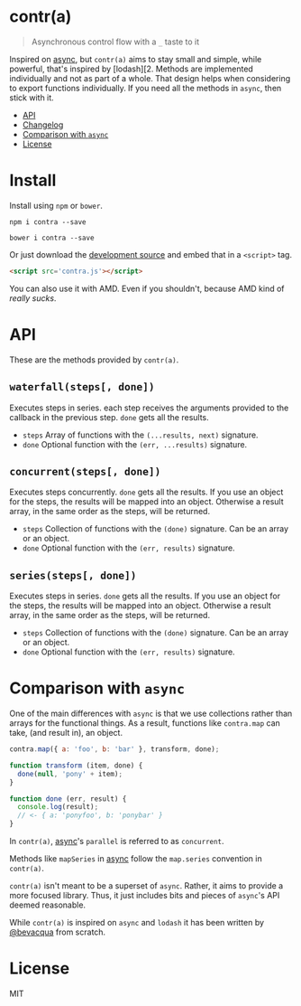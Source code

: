 # contr(a)

> Asynchronous control flow with a `_` taste to it

Inspired on [async][1], but `contr(a)` aims to stay small and simple, while powerful, that's inspired by [lodash][2. Methods are implemented individually and not as part of a whole. That design helps when considering to export functions individually. If you need all the methods in `async`, then stick with it.

- [API](#API)
- [Changelog](CHANGELOG.md)
- [Comparison with `async`](#comparison-with-async)
- [License](#License)

# Install

Install using `npm` or `bower`.

```shell
npm i contra --save
```

```shell
bower i contra --save
```

Or just download the [development source][3] and embed that in a `<script>` tag.

```html
<script src='contra.js'></script>
```

You can also use it with AMD. Even if you shouldn't, because AMD kind of _really sucks_.

# API

These are the methods provided by `contr(a)`.

## `waterfall(steps[, done])`

Executes steps in series. each step receives the arguments provided to the callback in the previous step. `done` gets all the results.

- `steps` Array of functions with the `(...results, next)` signature.
- `done` Optional function with the `(err, ...results)` signature.

## `concurrent(steps[, done])`

Executes steps concurrently. `done` gets all the results. If you use an object for the steps, the results will be mapped into an object. Otherwise a result array, in the same order as the steps, will be returned.

- `steps` Collection of functions with the `(done)` signature. Can be an array or an object.
- `done` Optional function with the `(err, results)` signature.

## `series(steps[, done])`

Executes steps in series. `done` gets all the results. If you use an object for the steps, the results will be mapped into an object. Otherwise a result array, in the same order as the steps, will be returned.

- `steps` Collection of functions with the `(done)` signature. Can be an array or an object.
- `done` Optional function with the `(err, results)` signature.

# Comparison with `async`

One of the main differences with `async` is that we use collections rather than arrays for the functional things. As a result, functions like `contra.map` can take, (and result in), an object.

```js
contra.map({ a: 'foo', b: 'bar' }, transform, done);

function transform (item, done) {
  done(null, 'pony' + item);
}

function done (err, result) {
  console.log(result);
  // <- { a: 'ponyfoo', b: 'ponybar' }
}
```

In `contr(a)`, [async][1]'s `parallel` is referred to as `concurrent`.

Methods like `mapSeries` in [async][1] follow the `map.series` convention in `contr(a)`.

`contr(a)` isn't meant to be a superset of `async`. Rather, it aims to provide a more focused library. Thus, it just includes bits and pieces of `async`'s API deemed reasonable.

While `contr(a)` is inspired on `async` and `lodash` it has been written by [@bevacqua][4] from scratch.

# License

MIT

  [1]: https://github.com/caolan/async
  [2]: https://github.com/lodash/lodash
  [3]: https://github.com/bevacqua/contra/tree/master/src/contra.js
  [4]: https://github.com/bevacqua
